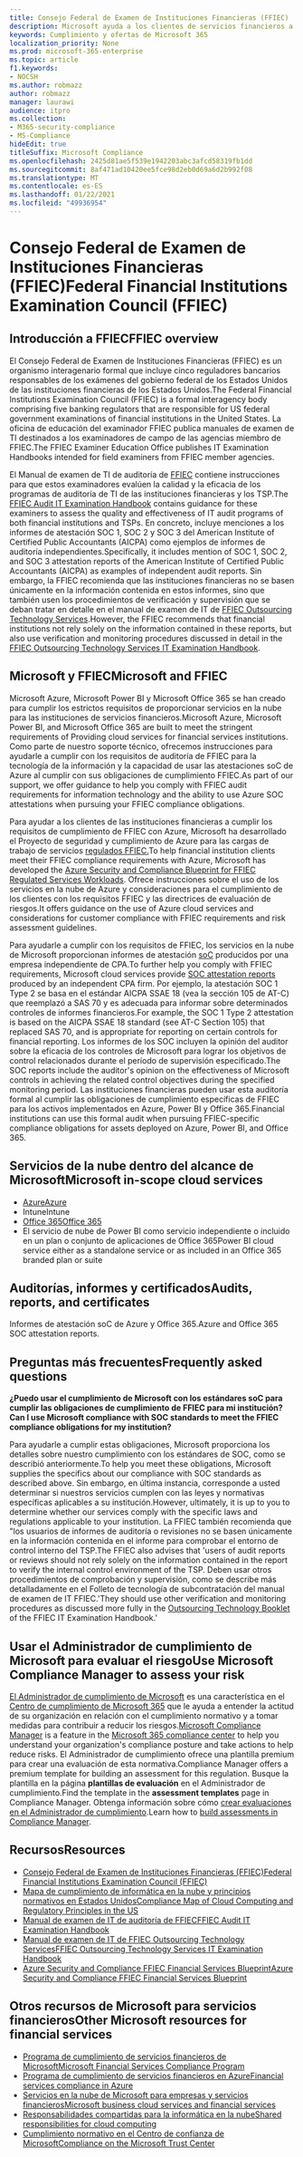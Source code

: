 ```yaml
---
title: Consejo Federal de Examen de Instituciones Financieras (FFIEC)
description: Microsoft ayuda a los clientes de servicios financieros a cumplir con los requisitos de auditoría del Consejo Federal de Examen de Instituciones Financieras (FFIEC).
keywords: Cumplimiento y ofertas de Microsoft 365
localization_priority: None
ms.prod: microsoft-365-enterprise
ms.topic: article
f1.keywords:
- NOCSH
ms.author: robmazz
author: robmazz
manager: laurawi
audience: itpro
ms.collection:
- M365-security-compliance
- MS-Compliance
hideEdit: true
titleSuffix: Microsoft Compliance
ms.openlocfilehash: 2425d81ae5f539e1942203abc3afcd58319fb1dd
ms.sourcegitcommit: 8af471ad10420ee5fce98d2eb0d69a6d2b992f08
ms.translationtype: MT
ms.contentlocale: es-ES
ms.lasthandoff: 01/22/2021
ms.locfileid: "49936954"
---
```

# <a name="federal-financial-institutions-examination-council-ffiec"></a><span data-ttu-id="9a8b4-104">Consejo Federal de Examen de Instituciones Financieras (FFIEC)</span><span class="sxs-lookup"><span data-stu-id="9a8b4-104">Federal Financial Institutions Examination Council (FFIEC)</span></span>

## <a name="ffiec-overview"></a><span data-ttu-id="9a8b4-105">Introducción a FFIEC</span><span class="sxs-lookup"><span data-stu-id="9a8b4-105">FFIEC overview</span></span>

<span data-ttu-id="9a8b4-106">El Consejo Federal de Examen de Instituciones Financieras (FFIEC) es un organismo interagenario formal que incluye cinco reguladores bancarios responsables de los exámenes del gobierno federal de los Estados Unidos de las instituciones financieras de los Estados Unidos.</span><span class="sxs-lookup"><span data-stu-id="9a8b4-106">The Federal Financial Institutions Examination Council (FFIEC) is a formal interagency body comprising five banking regulators that are responsible for US federal government examinations of financial institutions in the United States.</span></span> <span data-ttu-id="9a8b4-107">La oficina de educación del examinador FFIEC publica manuales de examen de TI destinados a los examinadores de campo de las agencias miembro de FFIEC.</span><span class="sxs-lookup"><span data-stu-id="9a8b4-107">The FFIEC Examiner Education Office publishes IT Examination Handbooks intended for field examiners from FFIEC member agencies.</span></span>

<span data-ttu-id="9a8b4-108">El Manual de examen de TI de auditoría de [FFIEC](https://ithandbook.ffiec.gov/it-booklets/audit.aspx) contiene instrucciones para que estos examinadores evalúen la calidad y la eficacia de los programas de auditoría de TI de las instituciones financieras y los TSP.</span><span class="sxs-lookup"><span data-stu-id="9a8b4-108">The [FFIEC Audit IT Examination Handbook](https://ithandbook.ffiec.gov/it-booklets/audit.aspx) contains guidance for these examiners to assess the quality and effectiveness of IT audit programs of both financial institutions and TSPs.</span></span> <span data-ttu-id="9a8b4-109">En concreto, incluye menciones a los informes de atestación SOC 1, SOC 2 y SOC 3 del American Institute of Certified Public Accountants (AICPA) como ejemplos de informes de auditoría independientes.</span><span class="sxs-lookup"><span data-stu-id="9a8b4-109">Specifically, it includes mention of SOC 1, SOC 2, and SOC 3 attestation reports of the American Institute of Certified Public Accountants (AICPA) as examples of independent audit reports.</span></span> <span data-ttu-id="9a8b4-110">Sin embargo, la FFIEC recomienda que las instituciones financieras no se basen únicamente en la información contenida en estos informes, sino que también usen los procedimientos de verificación y supervisión que se deban tratar en detalle en el manual de examen de IT de [FFIEC Outsourcing Technology Services](https://ithandbook.ffiec.gov/it-booklets/outsourcing-technology-services.aspx).</span><span class="sxs-lookup"><span data-stu-id="9a8b4-110">However, the FFIEC recommends that financial institutions not rely solely on the information contained in these reports, but also use verification and monitoring procedures discussed in detail in the [FFIEC Outsourcing Technology Services IT Examination Handbook](https://ithandbook.ffiec.gov/it-booklets/outsourcing-technology-services.aspx).</span></span>

## <a name="microsoft-and-ffiec"></a><span data-ttu-id="9a8b4-111">Microsoft y FFIEC</span><span class="sxs-lookup"><span data-stu-id="9a8b4-111">Microsoft and FFIEC</span></span>

<span data-ttu-id="9a8b4-112">Microsoft Azure, Microsoft Power BI y Microsoft Office 365 se han creado para cumplir los estrictos requisitos de proporcionar servicios en la nube para las instituciones de servicios financieros.</span><span class="sxs-lookup"><span data-stu-id="9a8b4-112">Microsoft Azure, Microsoft Power BI, and Microsoft Office 365 are built to meet the stringent requirements of Providing cloud services for financial services institutions.</span></span> <span data-ttu-id="9a8b4-113">Como parte de nuestro soporte técnico, ofrecemos instrucciones para ayudarle a cumplir con los requisitos de auditoría de FFIEC para la tecnología de la información y la capacidad de usar las atestaciones soC de Azure al cumplir con sus obligaciones de cumplimiento FFIEC.</span><span class="sxs-lookup"><span data-stu-id="9a8b4-113">As part of our support, we offer guidance to help you comply with FFIEC audit requirements for information technology and the ability to use Azure SOC attestations when pursuing your FFIEC compliance obligations.</span></span>

<span data-ttu-id="9a8b4-114">Para ayudar a los clientes de las instituciones financieras a cumplir los requisitos de cumplimiento de FFIEC con Azure, Microsoft ha desarrollado el Proyecto de seguridad y cumplimiento de Azure para las cargas de trabajo de servicios [regulados FFIEC.](https://servicetrust.microsoft.com/ViewPage/FFIECBlueprint)</span><span class="sxs-lookup"><span data-stu-id="9a8b4-114">To help financial institution clients meet their FFIEC compliance requirements with Azure, Microsoft has developed the [Azure Security and Compliance Blueprint for FFIEC Regulated Services Workloads](https://servicetrust.microsoft.com/ViewPage/FFIECBlueprint).</span></span> <span data-ttu-id="9a8b4-115">Ofrece instrucciones sobre el uso de los servicios en la nube de Azure y consideraciones para el cumplimiento de los clientes con los requisitos FFIEC y las directrices de evaluación de riesgos.</span><span class="sxs-lookup"><span data-stu-id="9a8b4-115">It offers guidance on the use of Azure cloud services and considerations for customer compliance with FFIEC requirements and risk assessment guidelines.</span></span>

<span data-ttu-id="9a8b4-116">Para ayudarle a cumplir con los requisitos de FFIEC, los servicios en la nube de Microsoft proporcionan informes de atestación [soC](offering-SOC.md) producidos por una empresa independiente de CPA.</span><span class="sxs-lookup"><span data-stu-id="9a8b4-116">To further help you comply with FFIEC requirements, Microsoft cloud services provide [SOC attestation reports](offering-SOC.md) produced by an independent CPA firm.</span></span> <span data-ttu-id="9a8b4-117">Por ejemplo, la atestación SOC 1 Type 2 se basa en el estándar AICPA SSAE 18 (vea la sección 105 de AT-C) que reemplazó a SAS 70 y es adecuada para informar sobre determinados controles de informes financieros.</span><span class="sxs-lookup"><span data-stu-id="9a8b4-117">For example, the SOC 1 Type 2 attestation is based on the AICPA SSAE 18 standard (see AT-C Section 105) that replaced SAS 70, and is appropriate for reporting on certain controls for financial reporting.</span></span> <span data-ttu-id="9a8b4-118">Los informes de los SOC incluyen la opinión del auditor sobre la eficacia de los controles de Microsoft para lograr los objetivos de control relacionados durante el período de supervisión especificado.</span><span class="sxs-lookup"><span data-stu-id="9a8b4-118">The SOC reports include the auditor's opinion on the effectiveness of Microsoft controls in achieving the related control objectives during the specified monitoring period.</span></span> <span data-ttu-id="9a8b4-119">Las instituciones financieras pueden usar esta auditoría formal al cumplir las obligaciones de cumplimiento específicas de FFIEC para los activos implementados en Azure, Power BI y Office 365.</span><span class="sxs-lookup"><span data-stu-id="9a8b4-119">Financial institutions can use this formal audit when pursuing FFIEC-specific compliance obligations for assets deployed on Azure, Power BI, and Office 365.</span></span>

## <a name="microsoft-in-scope-cloud-services"></a><span data-ttu-id="9a8b4-120">Servicios de la nube dentro del alcance de Microsoft</span><span class="sxs-lookup"><span data-stu-id="9a8b4-120">Microsoft in-scope cloud services</span></span>

- [<span data-ttu-id="9a8b4-121">Azure</span><span class="sxs-lookup"><span data-stu-id="9a8b4-121">Azure</span></span>](https://aka.ms/AzureCompliance)
- <span data-ttu-id="9a8b4-122">Intune</span><span class="sxs-lookup"><span data-stu-id="9a8b4-122">Intune</span></span>
- [<span data-ttu-id="9a8b4-123">Office 365</span><span class="sxs-lookup"><span data-stu-id="9a8b4-123">Office 365</span></span>](https://go.microsoft.com/fwlink/p/?LinkID=2077751)
- <span data-ttu-id="9a8b4-124">El servicio de nube de Power BI como servicio independiente o incluido en un plan o conjunto de aplicaciones de Office 365</span><span class="sxs-lookup"><span data-stu-id="9a8b4-124">Power BI cloud service either as a standalone service or as included in an Office 365 branded plan or suite</span></span>

## <a name="audits-reports-and-certificates"></a><span data-ttu-id="9a8b4-125">Auditorías, informes y certificados</span><span class="sxs-lookup"><span data-stu-id="9a8b4-125">Audits, reports, and certificates</span></span>

<span data-ttu-id="9a8b4-126">Informes de atestación soC de Azure y Office 365.</span><span class="sxs-lookup"><span data-stu-id="9a8b4-126">Azure and Office 365 SOC attestation reports.</span></span>

## <a name="frequently-asked-questions"></a><span data-ttu-id="9a8b4-127">Preguntas más frecuentes</span><span class="sxs-lookup"><span data-stu-id="9a8b4-127">Frequently asked questions</span></span>

<span data-ttu-id="9a8b4-128">**¿Puedo usar el cumplimiento de Microsoft con los estándares soC para cumplir las obligaciones de cumplimiento de FFIEC para mi institución?**</span><span class="sxs-lookup"><span data-stu-id="9a8b4-128">**Can I use Microsoft compliance with SOC standards to meet the FFIEC compliance obligations for my institution?**</span></span>

<span data-ttu-id="9a8b4-129">Para ayudarle a cumplir estas obligaciones, Microsoft proporciona los detalles sobre nuestro cumplimiento con los estándares de SOC, como se describió anteriormente.</span><span class="sxs-lookup"><span data-stu-id="9a8b4-129">To help you meet these obligations, Microsoft supplies the specifics about our compliance with SOC standards as described above.</span></span> <span data-ttu-id="9a8b4-130">Sin embargo, en última instancia, corresponde a usted determinar si nuestros servicios cumplen con las leyes y normativas específicas aplicables a su institución.</span><span class="sxs-lookup"><span data-stu-id="9a8b4-130">However, ultimately, it is up to you to determine whether our services comply with the specific laws and regulations applicable to your institution.</span></span> <span data-ttu-id="9a8b4-131">La FFIEC también recomienda que "los usuarios de informes de auditoría o revisiones no se basen únicamente en la información contenida en el informe para comprobar el entorno de control interno del TSP.</span><span class="sxs-lookup"><span data-stu-id="9a8b4-131">The FFIEC also advises that 'users of audit reports or reviews should not rely solely on the information contained in the report to verify the internal control environment of the TSP.</span></span> <span data-ttu-id="9a8b4-132">Deben usar otros procedimientos de comprobación y [](https://ithandbook.ffiec.gov/it-booklets/outsourcing-technology-services.aspx) supervisión, como se describe más detalladamente en el Folleto de tecnología de subcontratación del manual de examen de IT FFIEC.'</span><span class="sxs-lookup"><span data-stu-id="9a8b4-132">They should use other verification and monitoring procedures as discussed more fully in the [Outsourcing Technology Booklet](https://ithandbook.ffiec.gov/it-booklets/outsourcing-technology-services.aspx) of the FFIEC IT Examination Handbook.'</span></span>

## <a name="use-microsoft-compliance-manager-to-assess-your-risk"></a><span data-ttu-id="9a8b4-133">Usar el Administrador de cumplimiento de Microsoft para evaluar el riesgo</span><span class="sxs-lookup"><span data-stu-id="9a8b4-133">Use Microsoft Compliance Manager to assess your risk</span></span>

<span data-ttu-id="9a8b4-134">[El Administrador de cumplimiento de Microsoft](https://docs.microsoft.com/microsoft-365/compliance/compliance-manager) es una característica en el [Centro de cumplimiento de Microsoft 365](https://docs.microsoft.com/microsoft-365/compliance/microsoft-365-compliance-center) que le ayuda a entender la actitud de su organización en relación con el cumplimiento normativo y a tomar medidas para contribuir a reducir los riesgos.</span><span class="sxs-lookup"><span data-stu-id="9a8b4-134">[Microsoft Compliance Manager](https://docs.microsoft.com/microsoft-365/compliance/compliance-manager) is a feature in the [Microsoft 365 compliance center](https://docs.microsoft.com/microsoft-365/compliance/microsoft-365-compliance-center) to help you understand your organization's compliance posture and take actions to help reduce risks.</span></span> <span data-ttu-id="9a8b4-135">El Administrador de cumplimiento ofrece una plantilla premium para crear una evaluación de esta normativa.</span><span class="sxs-lookup"><span data-stu-id="9a8b4-135">Compliance Manager offers a premium template for building an assessment for this regulation.</span></span> <span data-ttu-id="9a8b4-136">Busque la plantilla en la página **plantillas de evaluación** en el Administrador de cumplimiento.</span><span class="sxs-lookup"><span data-stu-id="9a8b4-136">Find the template in the **assessment templates** page in Compliance Manager.</span></span> <span data-ttu-id="9a8b4-137">Obtenga información sobre cómo [crear evaluaciones en el Administrador de cumplimiento](https://docs.microsoft.com/microsoft-365/compliance/compliance-manager-assessments).</span><span class="sxs-lookup"><span data-stu-id="9a8b4-137">Learn how to [build assessments in Compliance Manager](https://docs.microsoft.com/microsoft-365/compliance/compliance-manager-assessments).</span></span>

## <a name="resources"></a><span data-ttu-id="9a8b4-138">Recursos</span><span class="sxs-lookup"><span data-stu-id="9a8b4-138">Resources</span></span>

- [<span data-ttu-id="9a8b4-139">Consejo Federal de Examen de Instituciones Financieras (FFIEC)</span><span class="sxs-lookup"><span data-stu-id="9a8b4-139">Federal Financial Institutions Examination Council (FFIEC)</span></span>](https://www.ffiec.gov/)
- [<span data-ttu-id="9a8b4-140">Mapa de cumplimiento de informática en la nube y principios normativos en Estados Unidos</span><span class="sxs-lookup"><span data-stu-id="9a8b4-140">Compliance Map of Cloud Computing and Regulatory Principles in the US</span></span>](https://servicetrust.microsoft.com/ViewPage/TrustDocuments?command=Download&downloadType=Document&downloadId=5b483567-00b0-4d86-96ae-ee887dadb61c&docTab=6d000410-c9e9-11e7-9a91-892aae8839ad_Compliance_Guides)
- [<span data-ttu-id="9a8b4-141">Manual de examen de IT de auditoría de FFIEC</span><span class="sxs-lookup"><span data-stu-id="9a8b4-141">FFIEC Audit IT Examination Handbook</span></span>](https://ithandbook.ffiec.gov/it-booklets/audit.aspx)
- [<span data-ttu-id="9a8b4-142">Manual de examen de IT de FFIEC Outsourcing Technology Services</span><span class="sxs-lookup"><span data-stu-id="9a8b4-142">FFIEC Outsourcing Technology Services IT Examination Handbook</span></span>](https://ithandbook.ffiec.gov/it-booklets/outsourcing-technology-services.aspx)
- [<span data-ttu-id="9a8b4-143">Azure Security and Compliance FFIEC Financial Services Blueprint</span><span class="sxs-lookup"><span data-stu-id="9a8b4-143">Azure Security and Compliance FFIEC Financial Services Blueprint</span></span>](https://servicetrust.microsoft.com/ViewPage/FFIECBlueprint)

## <a name="other-microsoft-resources-for-financial-services"></a><span data-ttu-id="9a8b4-144">Otros recursos de Microsoft para servicios financieros</span><span class="sxs-lookup"><span data-stu-id="9a8b4-144">Other Microsoft resources for financial services</span></span>

- [<span data-ttu-id="9a8b4-145">Programa de cumplimiento de servicios financieros de Microsoft</span><span class="sxs-lookup"><span data-stu-id="9a8b4-145">Microsoft Financial Services Compliance Program</span></span>](https://www.microsoft.com/download/details.aspx?id=55332)
- [<span data-ttu-id="9a8b4-146">Programa de cumplimiento de servicios financieros en Azure</span><span class="sxs-lookup"><span data-stu-id="9a8b4-146">Financial services compliance in Azure</span></span>](https://azure.microsoft.com/resources/videos/azurecon-2015-financial-services-compliance-in-azure/)
- [<span data-ttu-id="9a8b4-147">Servicios en la nube de Microsoft para empresas y servicios financieros</span><span class="sxs-lookup"><span data-stu-id="9a8b4-147">Microsoft business cloud services and financial services</span></span>](https://servicetrust.microsoft.com/viewpage/financialservicesoverview)
- [<span data-ttu-id="9a8b4-148">Responsabilidades compartidas para la informática en la nube</span><span class="sxs-lookup"><span data-stu-id="9a8b4-148">Shared responsibilities for cloud computing</span></span>](https://aka.ms/sharedresponsibility)
- [<span data-ttu-id="9a8b4-149">Cumplimiento normativo en el Centro de confianza de Microsoft</span><span class="sxs-lookup"><span data-stu-id="9a8b4-149">Compliance on the Microsoft Trust Center</span></span>](https://www.microsoft.com/trust-center/compliance/compliance-overview)
